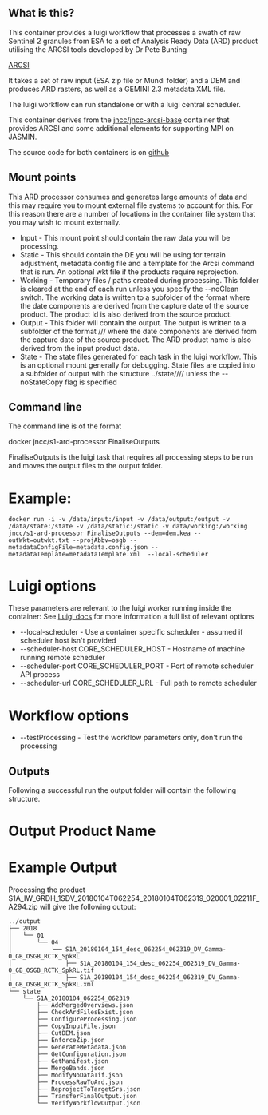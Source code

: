 ## What is this?

This container provides a luigi workflow that processes a swath of raw Sentinel 2 granules from ESA to a set of Analysis Ready Data (ARD) product utilising the ARCSI tools developed by Dr Pete Bunting

[ARCSI](https://www.arcsi.remotesensing.info/)

It takes a set of raw input (ESA zip file or Mundi folder) and a DEM and produces ARD rasters, as well as a GEMINI 2.3 metadata XML file.

The luigi workflow can run standalone or with a luigi central scheduler.

This container derives from the [jncc/jncc-arcsi-base](https://hub.docker.com/repository/docker/jncc/arcsi-mpi-base) container that provides ARCSI and some additional elements for supporting MPI on JASMIN.

The source code for both containers is on [github](https://github.com/jncc/s2-ard-processor)

## Mount points

This ARD processor consumes and generates large amounts of data and this may require you to mount external file systems to account for this. For this reason there are a number of locations in the container file system that you may wish to mount externally.

* Input - This mount point should contain the raw data you will be processing.
* Static - This should contain the DE you will be using for terrain adjustment, metadata config file and a template for the Arcsi command that is run. An optional wkt file if the products require reprojection.
* Working - Temporary files / paths created during processing. This folder is cleared at the end of each run unless you specify the --noClean switch.  The working data is written to a subfolder of the format <productId> where the date components are derived from the capture date of the source product. The product Id is also derived from the source product.
* Output - This folder wlll contain the output. The output is written to a subfolder of the format <Year>/<Month>/<Day>/<ARD product name> where the date components are derived from the capture date of the source product. The ARD product name is also derived from the input product data.
* State - The state files generated for each task in the luigi workflow. This is an optional mount generally for debugging. State files are copied into a subfolder of output with the structure ../state/<Year>/<Month>/<Day>/<productId> unless the --noStateCopy flag is specified


## Command line

The command line is of the format 

docker <docker parameters> jncc/s1-ard-processor FinaliseOutputs <luigi-parameters>

FinaliseOutputs is the luigi task that requires all processing steps to be run and moves the output files to the output folder.

# Example:

```
docker run -i -v /data/input:/input -v /data/output:/output -v /data/state:/state -v /data/static:/static -v data/working:/working jncc/s1-ard-processor FinaliseOutputs --dem=dem.kea --outWkt=outwkt.txt --projAbbv=osgb --metadataConfigFile=metadata.config.json --metadataTemplate=metadataTemplate.xml  --local-scheduler
```

# Luigi options

These parameters are relevant to the luigi worker running inside the container: See [Luigi docs](https://luigi.readthedocs.io/en/stable/configuration.html#core) for more information a full list of relevant options

* --local-scheduler - Use a container specific scheduler - assumed if scheduler host isn't provided
* --scheduler-host CORE_SCHEDULER_HOST - Hostname of machine running remote scheduler
* --scheduler-port CORE_SCHEDULER_PORT - Port of remote scheduler API process
* --scheduler-url CORE_SCHEDULER_URL - Full path to remote scheduler

# Workflow options

* --testProcessing - Test the workflow parameters only, don't run the processing

## Outputs

Following a successful run the output folder will contain the following structure.

# Output Product Name


# Example Output

Processing the product S1A_IW_GRDH_1SDV_20180104T062254_20180104T062319_020001_02211F_A294.zip will give the following output:

    ../output
    ├── 2018
    │   └── 01
    │       └── 04
    │           └── S1A_20180104_154_desc_062254_062319_DV_Gamma-0_GB_OSGB_RCTK_SpkRL
    │               ├── S1A_20180104_154_desc_062254_062319_DV_Gamma-0_GB_OSGB_RCTK_SpkRL.tif
    │               ├── S1A_20180104_154_desc_062254_062319_DV_Gamma-0_GB_OSGB_RCTK_SpkRL.xml
    └── state
        └── S1A_20180104_062254_062319
            ├── AddMergedOverviews.json
            ├── CheckArdFilesExist.json
            ├── ConfigureProcessing.json
            ├── CopyInputFile.json
            ├── CutDEM.json
            ├── EnforceZip.json
            ├── GenerateMetadata.json
            ├── GetConfiguration.json
            ├── GetManifest.json
            ├── MergeBands.json
            ├── ModifyNoDataTif.json
            ├── ProcessRawToArd.json
            ├── ReprojectToTargetSrs.json
            ├── TransferFinalOutput.json
            └── VerifyWorkflowOutput.json
